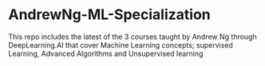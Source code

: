 # AndrewNg-ML-Specialization
This repo includes the latest of the 3 courses taught by Andrew Ng through DeepLearning.AI that cover Machine Learning concepts; supervised Learning, Advanced Algorithms and Unsupervised learning
